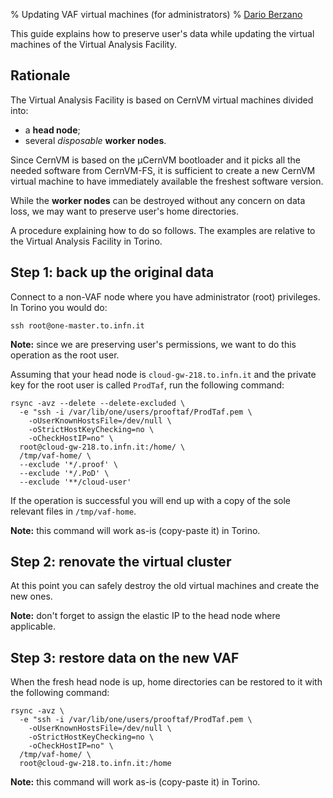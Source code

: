 % Updating VAF virtual machines (for administrators)
% [Dario Berzano](mailto:dario.berzano@cern.ch)

This guide explains how to preserve user's data while updating the
virtual machines of the Virtual Analysis Facility.


Rationale
---------

The Virtual Analysis Facility is based on CernVM virtual machines
divided into:

*   a **head node**;
*   several *disposable* **worker nodes**.

Since CernVM is based on the µCernVM bootloader and it picks all the
needed software from CernVM-FS, it is sufficient to create a new
CernVM virtual machine to have immediately available the freshest
software version.

While the **worker nodes** can be destroyed without any concern on
data loss, we may want to preserve user's home directories.

A procedure explaining how to do so follows. The examples are relative
to the Virtual Analysis Facility in Torino.


Step 1: back up the original data
---------------------------------

Connect to a non-VAF node where you have administrator (root)
privileges. In Torino you would do:

    ssh root@one-master.to.infn.it

**Note:** since we are preserving user's permissions, we want to do
this operation as the root user.

Assuming that your head node is `cloud-gw-218.to.infn.it` and the
private key for the root user is called `ProdTaf`, run the following
command:

    rsync -avz --delete --delete-excluded \
      -e "ssh -i /var/lib/one/users/prooftaf/ProdTaf.pem \
        -oUserKnownHostsFile=/dev/null \
        -oStrictHostKeyChecking=no \
        -oCheckHostIP=no" \
      root@cloud-gw-218.to.infn.it:/home/ \
      /tmp/vaf-home/ \
      --exclude '*/.proof' \
      --exclude '*/.PoD' \
      --exclude '**/cloud-user'

If the operation is successful you will end up with a copy of the sole
relevant files in `/tmp/vaf-home`.

**Note:** this command will work as-is (copy-paste it) in Torino.


Step 2: renovate the virtual cluster
------------------------------------

At this point you can safely destroy the old virtual machines and
create the new ones.

**Note:** don't forget to assign the elastic IP to the head node where
applicable.


Step 3: restore data on the new VAF
-----------------------------------

When the fresh head node is up, home directories can be restored to it
with the following command:

    rsync -avz \
      -e "ssh -i /var/lib/one/users/prooftaf/ProdTaf.pem \
        -oUserKnownHostsFile=/dev/null \
        -oStrictHostKeyChecking=no \
        -oCheckHostIP=no" \
      /tmp/vaf-home/ \
      root@cloud-gw-218.to.infn.it:/home

**Note:** this command will work as-is (copy-paste it) in Torino.
